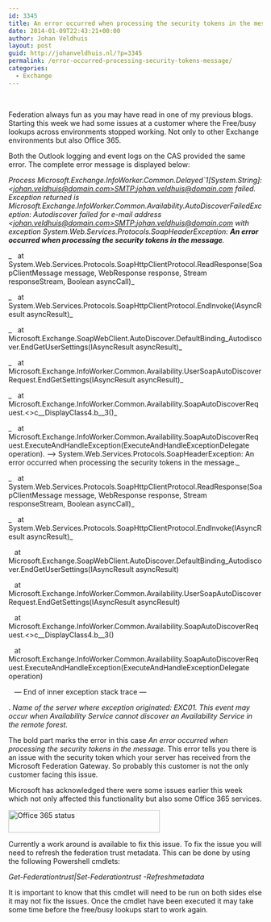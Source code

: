 ```yaml
---
id: 3345
title: An error occurred when processing the security tokens in the message
date: 2014-01-09T22:43:21+00:00
author: Johan Veldhuis
layout: post
guid: http://johanveldhuis.nl/?p=3345
permalink: /error-occurred-processing-security-tokens-message/
categories:
  - Exchange
---
```

&nbsp;

Federation always fun as you may have read in one of my previous blogs. Starting this week we had some issues at a customer where the Free/busy lookups across environments stopped working. Not only to other Exchange environments but also Office 365.

Both the Outlook logging and event logs on the CAS provided the same error. The complete error message is displayed below:

_Process Microsoft.Exchange.InfoWorker.Common.Delayed\`1[System.String]: <[johan.veldhuis@domain.com>SMTP:johan.veldhuis@domain.com](mailto:johan.veldhuis@domain.com%3ESMTP:johan.veldhuis@domain.com) failed. Exception returned is Microsoft.Exchange.InfoWorker.Common.Availability.AutoDiscoverFailedException: Autodiscover failed for e-mail address <[johan.veldhuis@domain.com>SMTP:johan.veldhuis@domain.com](mailto:johan.veldhuis@domain.com%3ESMTP:johan.veldhuis@domain.com) with exception System.Web.Services.Protocols.SoapHeaderException: **An error occurred when processing the security tokens in the message**._
  
_   at System.Web.Services.Protocols.SoapHttpClientProtocol.ReadResponse(SoapClientMessage message, WebResponse response, Stream responseStream, Boolean asyncCall)_
  
_   at System.Web.Services.Protocols.SoapHttpClientProtocol.EndInvoke(IAsyncResult asyncResult)_
  
_   at Microsoft.Exchange.SoapWebClient.AutoDiscover.DefaultBinding_Autodiscover.EndGetUserSettings(IAsyncResult asyncResult)_
  
_   at Microsoft.Exchange.InfoWorker.Common.Availability.UserSoapAutoDiscoverRequest.EndGetSettings(IAsyncResult asyncResult)_
  
_   at Microsoft.Exchange.InfoWorker.Common.Availability.SoapAutoDiscoverRequest.<>c\_\_DisplayClass4.<EndInvoke>b\_\_3()_
  
_   at Microsoft.Exchange.InfoWorker.Common.Availability.SoapAutoDiscoverRequest.ExecuteAndHandleException(ExecuteAndHandleExceptionDelegate operation). &#8212;> System.Web.Services.Protocols.SoapHeaderException: An error occurred when processing the security tokens in the message._
  
_   at System.Web.Services.Protocols.SoapHttpClientProtocol.ReadResponse(SoapClientMessage message, WebResponse response, Stream responseStream, Boolean asyncCall)_
  
_   at System.Web.Services.Protocols.SoapHttpClientProtocol.EndInvoke(IAsyncResult asyncResult)_
  
   at Microsoft.Exchange.SoapWebClient.AutoDiscover.DefaultBinding_Autodiscover.EndGetUserSettings(IAsyncResult asyncResult)
  
   at Microsoft.Exchange.InfoWorker.Common.Availability.UserSoapAutoDiscoverRequest.EndGetSettings(IAsyncResult asyncResult)
  
   at Microsoft.Exchange.InfoWorker.Common.Availability.SoapAutoDiscoverRequest.<>c\_\_DisplayClass4.<EndInvoke>b\_\_3()
  
   at Microsoft.Exchange.InfoWorker.Common.Availability.SoapAutoDiscoverRequest.ExecuteAndHandleException(ExecuteAndHandleExceptionDelegate operation)
  
   &#8212; End of inner exception stack trace &#8212;
  
. _Name of the server where exception originated: EXC01. This event may occur when Availability Service cannot discover an Availability Service in the remote forest._

The bold part marks the error in this case _An error occurred when processing the security tokens in the message._ This error tells you there is an issue with the security token which your server has received from the Microsoft Federation Gateway. So probably this customer is not the only customer facing this issue.

Microsoft has acknowledged there were some issues earlier this week which not only affected this functionality but also some Office 365 services.

<img alt="Office 365 status" src="https://i2.wp.com/johanveldhuis.nl/wp-content/uploads/2014/01/O365_status-300x45.png?resize=300%2C45" width="300" height="45" data-recalc-dims="1" />

Currently a work around is available to fix this issue. To fix the issue you will need to refresh the federation trust metadata. This can be done by using the following Powershell cmdlets:

_Get-Federationtrust|Set-Federationtrust -Refreshmetadata_

It is important to know that this cmdlet will need to be run on both sides else it may not fix the issues. Once the cmdlet have been executed it may take some time before the free/busy lookups start to work again.